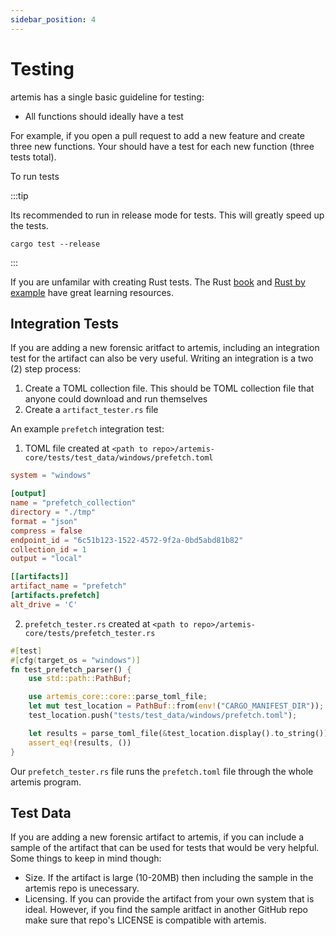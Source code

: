 ```yaml
---
sidebar_position: 4
---
```


# Testing

artemis has a single basic guideline for testing:

- All functions should ideally have a test

For example, if you open a pull request to add a new feature and create three
new functions. Your should have a test for each new function (three tests
total).

To run tests

:::tip

Its recommended to run in release mode for tests. This will greatly speed up the
tests.

`cargo test --release`

:::

If you are unfamilar with creating Rust tests. The Rust
[book](https://doc.rust-lang.org/book/ch11-03-test-organization.html) and
[Rust by example](https://doc.rust-lang.org/rust-by-example/testing/unit_testing.html)
have great learning resources.

## Integration Tests

If you are adding a new forensic aritfact to artemis, including an integration
test for the artifact can also be very useful. Writing an integration is a two
(2) step process:

1. Create a TOML collection file. This should be TOML collection file that
   anyone could download and run themselves
2. Create a `artifact_tester.rs` file

An example `prefetch` integration test:

1. TOML file created at
   `<path to repo>/artemis-core/tests/test_data/windows/prefetch.toml`

```toml
system = "windows"

[output]
name = "prefetch_collection"
directory = "./tmp"
format = "json"
compress = false
endpoint_id = "6c51b123-1522-4572-9f2a-0bd5abd81b82"
collection_id = 1
output = "local"

[[artifacts]]
artifact_name = "prefetch"
[artifacts.prefetch]
alt_drive = 'C'
```

2. `prefetch_tester.rs` created at
   `<path to repo>/artemis-core/tests/prefetch_tester.rs`

```rust
#[test]
#[cfg(target_os = "windows")]
fn test_prefetch_parser() {
    use std::path::PathBuf;

    use artemis_core::core::parse_toml_file;
    let mut test_location = PathBuf::from(env!("CARGO_MANIFEST_DIR"));
    test_location.push("tests/test_data/windows/prefetch.toml");

    let results = parse_toml_file(&test_location.display().to_string()).unwrap();
    assert_eq!(results, ())
}
```

Our `prefetch_tester.rs` file runs the `prefetch.toml` file through the whole
artemis program.

## Test Data

If you are adding a new forensic artifact to artemis, if you can include a
sample of the artifact that can be used for tests that would be very helpful.
Some things to keep in mind though:

- Size. If the artifact is large (10-20MB) then including the sample in the
  artemis repo is unecessary.
- Licensing. If you can provide the artifact from your own system that is ideal.
  However, if you find the sample aritfact in another GitHub repo make sure that
  repo's LICENSE is compatible with artemis.
